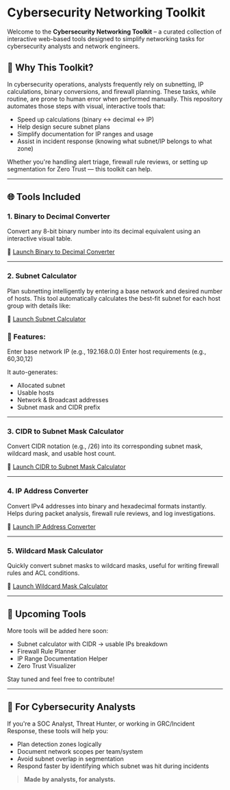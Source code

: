 # Cybersecurity Networking Toolkit

Welcome to the **Cybersecurity Networking Toolkit** – a curated collection of interactive web-based tools designed to simplify networking tasks for cybersecurity analysts and network engineers.

## 🔐 Why This Toolkit?
In cybersecurity operations, analysts frequently rely on subnetting, IP calculations, binary conversions, and firewall planning. These tasks, while routine, are prone to human error when performed manually. This repository automates those steps with visual, interactive tools that:

- Speed up calculations (binary ↔ decimal ↔ IP)
- Help design secure subnet plans
- Simplify documentation for IP ranges and usage
- Assist in incident response (knowing what subnet/IP belongs to what zone)

Whether you're handling alert triage, firewall rule reviews, or setting up segmentation for Zero Trust — this toolkit can help.

---

## 🌐 Tools Included

### 1. Binary to Decimal Converter
Convert any 8-bit binary number into its decimal equivalent using an interactive visual table.

🔗 [Launch Binary to Decimal Converter](https://bharathkasyap.github.io/Cybersecurity_Networking_Toolkit/cyber-networking-tools/binary_to_decimal_converter.html)

---

### 2. Subnet Calculator
Plan subnetting intelligently by entering a base network and desired number of hosts. This tool automatically calculates the best-fit subnet for each host group with details like:

🔗 [Launch Subnet Calculator](https://bharathkasyap.github.io/Cybersecurity_Networking_Toolkit/cyber-networking-tools/subnet_calculator.html)

### 🔧 Features:
Enter base network IP (e.g., 192.168.0.0)
Enter host requirements (e.g., 60,30,12)

It auto-generates:
- Allocated subnet
- Usable hosts
- Network & Broadcast addresses
- Subnet mask and CIDR prefix

---

### 3. CIDR to Subnet Mask Calculator
Convert CIDR notation (e.g., /26) into its corresponding subnet mask, wildcard mask, and usable host count.

🔗 [Launch CIDR to Subnet Mask Calculator](https://bharathkasyap.github.io/Cybersecurity_Networking_Toolkit/cyber-networking-tools/cidr_calculator.html)

---

### 4. IP Address Converter
Convert IPv4 addresses into binary and hexadecimal formats instantly. Helps during packet analysis, firewall rule reviews, and log investigations.

🔗 [Launch IP Address Converter](https://bharathkasyap.github.io/Cybersecurity_Networking_Toolkit/cyber-networking-tools/ip_converter.html)

---

### 5. Wildcard Mask Calculator
Quickly convert subnet masks to wildcard masks, useful for writing firewall rules and ACL conditions.

🔗 [Launch Wildcard Mask Calculator](https://bharathkasyap.github.io/Cybersecurity_Networking_Toolkit/cyber-networking-tools/wildcard_mask_calculator.html)

---


## 📂 Upcoming Tools
More tools will be added here soon:
- Subnet calculator with CIDR → usable IPs breakdown
- Firewall Rule Planner
- IP Range Documentation Helper
- Zero Trust Visualizer

Stay tuned and feel free to contribute!

---

## 🧠 For Cybersecurity Analysts
If you're a SOC Analyst, Threat Hunter, or working in GRC/Incident Response, these tools will help you:
- Plan detection zones logically
- Document network scopes per team/system
- Avoid subnet overlap in segmentation
- Respond faster by identifying which subnet was hit during incidents

> **Made by analysts, for analysts.**
